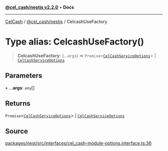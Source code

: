 [**@cel_cash/nestjs v2.2.0**](../README.md) • **Docs**

***

[CelCash](../../../packages.md) / [@cel\_cash/nestjs](../README.md) / CelcashUseFactory

# Type alias: CelcashUseFactory()

> **CelcashUseFactory**: (...`args`) => `Promise`\<[`CelCashServiceOptions`](../interfaces/CelCashServiceOptions.md)\> \| [`CelCashServiceOptions`](../interfaces/CelCashServiceOptions.md)

## Parameters

• ...**args**: `any`[]

## Returns

`Promise`\<[`CelCashServiceOptions`](../interfaces/CelCashServiceOptions.md)\> \| [`CelCashServiceOptions`](../interfaces/CelCashServiceOptions.md)

## Source

[packages/nest/src/interfaces/cel\_cash-module-options.interface.ts:36](https://github.com/Pyxlab/celcash/blob/9e2eeefc75067a4b86d18d5bb144eb4446f097c2/packages/nest/src/interfaces/cel_cash-module-options.interface.ts#L36)
